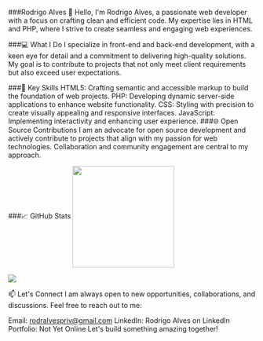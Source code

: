 ###Rodrigo Alves
👋 Hello, I'm Rodrigo Alves, a passionate web developer with a focus on crafting clean and efficient code. My expertise lies in HTML and PHP, where I strive to create seamless and engaging web experiences.

###💻 What I Do
I specialize in front-end and back-end development, with a keen eye for detail and a commitment to delivering high-quality solutions. My goal is to contribute to projects that not only meet client requirements but also exceed user expectations.

###🚀 Key Skills
HTML5: Crafting semantic and accessible markup to build the foundation of web projects.
PHP: Developing dynamic server-side applications to enhance website functionality.
CSS: Styling with precision to create visually appealing and responsive interfaces.
JavaScript: Implementing interactivity and enhancing user experience.
###🌐 Open Source Contributions
I am an advocate for open source development and actively contribute to projects that align with my passion for web technologies. Collaboration and community engagement are central to my approach.

###📈 GitHub Stats
 <a href="https://github.com/anuraghazra/github-readme-stats">
  <img align="center" height="207px" src="https://github-readme-stats.vercel.app/api/top-langs/?username=gopokas&langs_count=3&theme=dark&hide_border=true&hide=hack"/>
</a>

<a href="https://github.com/anuraghazra/github-readme-stats">
  <img align="center" src="https://github-readme-stats.vercel.app/api?username=gopokas&show_icons=true&line_height=27&count_private=true&theme=dark&hide_border=true"/>
</a>

📫 Let's Connect
I am always open to new opportunities, collaborations, and discussions. Feel free to reach out to me:

Email: rodralvespriv@gmail.com
LinkedIn: Rodrigo Alves on LinkedIn
Portfolio: Not Yet Online
Let's build something amazing together!
